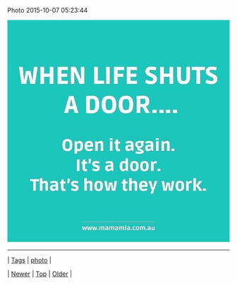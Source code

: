 <!--
title: Photo 2015-10-07 05
date: 2020-06-28T15:27:00.093Z
tags: photo
-->


Photo 2015-10-07 05:23:44

![](130667014970-0.jpg)

<!--BOTTOM-POST-NAVIGATION-->
---

| [Tags](tags.md) | [photo](tag-photo.md) |

| [Newer](130645019954.md) | [Top](index.md) | [Older](130670253101.md) |